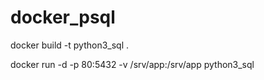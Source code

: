 # docker_psql

docker build -t python3_sql .


docker run -d -p 80:5432  -v /srv/app:/srv/app python3_sql
